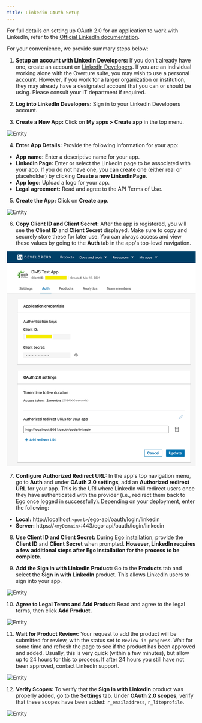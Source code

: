 ```yaml
---
title: Linkedin OAuth Setup
---
```


For full details on setting up OAuth 2.0 for an application to work with LinkedIn, refer to the <a href="https://docs.wpwebelite.com/social-network-integration/linkedin/#:~:text=To%20create%20a%20LinkedIn%20App,.com%2Fsecure%2Fdeveloper.&text=On%20that%20page%20click%20on,which%20do%20contain%20a%20star." target="_blank" rel="noopener noreferrer">Official LinkedIn documentation</a>.

For your convenience, we provide summary steps below:

1. **Setup an account with LinkedIn Developers:** If you don't already have one, create an account on <a href="https://developer.linkedin.com/" target="_blank" rel="noopener noreferrer">LinkedIn Developers</a>. If you are an individual working alone with the Overture suite, you may wish to use a personal account. However, if you work for a larger organization or institution, they may already have a designated account that you can or should be using. Please consult your IT department if required.


2. **Log into LinkedIn Developers:** Sign in to your LinkedIn Developers account.


3. **Create a New App:** Click on **My apps > Create app** in the top menu.

![Entity](../../assets/linkedin-create-app.png 'LinkedIn Create App')


4. **Enter App Details:** Provide the following information for your app:

- **App name:** Enter a descriptive name for your app.
- **LinkedIn Page:** Enter or select the LinkedIn page to be associated with your app.  If you do not have one, you can create one (either real or placeholder) by clicking **Create a new LinkedInPage**.
- **App logo:** Upload a logo for your app.
- **Legal agreement:** Read and agree to the API Terms of Use.


5. **Create the App:** Click on **Create app**.

![Entity](../../assets/linkedin-create-app2.png 'LinkedIn Create App 2')


6. **Copy Client ID and Client Secret:** After the app is registered, you will see the **Client ID** and **Client Secret** displayed. Make sure to copy and securely store these for later use. You can always access and view these values by going to the **Auth** tab in the app's top-level navigation.

![Entity](../../assets/linkedin-secret.png 'LinkedIn Secret')

7. **Configure Authorized Redirect URL:** In the app's top navigation menu, go to **Auth** and under **OAuth 2.0 settings**, add an **Authorized redirect URL** for your app. This is the URI where LinkedIn will redirect users once they have authenticated with the provider (i.e., redirect them back to Ego once logged in successfully). Depending on your deployment, enter the following:

- **Local:** http://localhost:`<port>`/ego-api/oauth/login/linkedin
- **Server:** https://`<myDomain>`:443/ego-api/oauth/login/linkedin 

8. **Use Client ID and Client Secret:** During [Ego installation](/documentation/ego/installation/installation), provide the **Client ID** and **Client Secret** when prompted. **However, LinkedIn requires a few additional steps after Ego installation for the process to be complete.**

9. **Add the Sign in with LinkedIn Product:** Go to the **Products** tab and select the **Sign in with LinkedIn** product. This allows LinkedIn users to sign into your app.

![Entity](../../assets/linkedin-products.png 'LinkedIn Products')

10. **Agree to Legal Terms and Add Product:** Read and agree to the legal terms, then click **Add Product.**

![Entity](../../assets/linkedin-add-product.png 'LinkedIn Add Product')

11. **Wait for Product Review:** Your request to add the product will be submitted for review, with the status set to `Review in progress`. Wait for some time and refresh the page to see if the product has been approved and added. Usually, this is very quick (within a few minutes), but allow up to 24 hours for this to process. If after 24 hours you still have not been approved, contact LinkedIn support.

![Entity](../../assets/linkedin-review.png 'LinkedIn Product Request Review')

12. **Verify Scopes:** To verify that the **Sign in with LinkedIn** product was properly added, go to the **Settings** tab. Under **OAuth 2.0 scopes**, verify that these scopes have been added: `r_emailaddress`, `r_liteprofile`.

![Entity](../../assets/linkedin-scopes.png 'LinkedIn Scopes')
